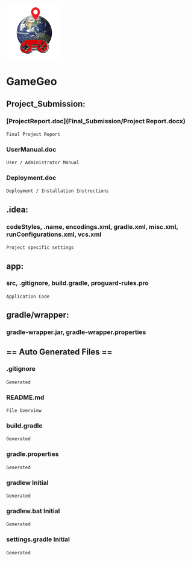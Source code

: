 ![unknown.png](https://github.com/AndrewAtkins/GameGeo/blob/master/unknown.png)
# GameGeo
## Project_Submission:
### [ProjectReport.doc](Final_Submission/Project Report.docx)
```
Final Project Report 
```
### UserManual.doc
```
User / Administrator Manual 
```
### Deployment.doc
```
Deployment / Installation Instructions
```
## .idea: 
### codeStyles, .name, encodings.xml, gradle.xml, misc.xml, runConfigurations.xml, vcs.xml
```
Project specific settings
```
## app: 
### src, .gitignore, build.gradle, proguard-rules.pro
```
Application Code
```
## gradle/wrapper: 
### gradle-wrapper.jar, gradle-wrapper.properties
## == Auto Generated Files ==
### .gitignore	
```
Generated
```
### README.md	
```
File Overview
```
### build.gradle	
```
Generated
```
### gradle.properties	
```
Generated
```
### gradlew	Initial 
```
Generated
```
### gradlew.bat	Initial
```
Generated
```
### settings.gradle	Initial
```
Generated
```

